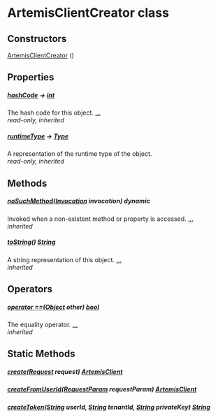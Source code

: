 


# ArtemisClientCreator class












## Constructors

[ArtemisClientCreator](../package-yonomi_sdk_dart_repository_artemis_client/ArtemisClientCreator/ArtemisClientCreator.md) ()

    


## Properties

##### [hashCode](https://api.dart.dev/stable/2.12.3/dart-core/Object/hashCode.html) &#8594; [int](https://api.dart.dev/stable/2.12.3/dart-core/int-class.html)



The hash code for this object. [...](https://api.dart.dev/stable/2.12.3/dart-core/Object/hashCode.html)  
_read-only, inherited_



##### [runtimeType](https://api.dart.dev/stable/2.12.3/dart-core/Object/runtimeType.html) &#8594; [Type](https://api.dart.dev/stable/2.12.3/dart-core/Type-class.html)



A representation of the runtime type of the object.   
_read-only, inherited_




## Methods

##### [noSuchMethod](https://api.dart.dev/stable/2.12.3/dart-core/Object/noSuchMethod.html)([Invocation](https://api.dart.dev/stable/2.12.3/dart-core/Invocation-class.html) invocation) dynamic



Invoked when a non-existent method or property is accessed. [...](https://api.dart.dev/stable/2.12.3/dart-core/Object/noSuchMethod.html)  
_inherited_



##### [toString](https://api.dart.dev/stable/2.12.3/dart-core/Object/toString.html)() [String](https://api.dart.dev/stable/2.12.3/dart-core/String-class.html)



A string representation of this object. [...](https://api.dart.dev/stable/2.12.3/dart-core/Object/toString.html)  
_inherited_




## Operators

##### [operator ==](https://api.dart.dev/stable/2.12.3/dart-core/Object/operator_equals.html)([Object](https://api.dart.dev/stable/2.12.3/dart-core/Object-class.html) other) [bool](https://api.dart.dev/stable/2.12.3/dart-core/bool-class.html)



The equality operator. [...](https://api.dart.dev/stable/2.12.3/dart-core/Object/operator_equals.html)  
_inherited_





## Static Methods

##### [create](../package-yonomi_sdk_dart_repository_artemis_client/ArtemisClientCreator/create.md)([Request](../package-yonomi_sdk_dart_request_request/Request-class.md) request) [ArtemisClient](https://pub.dev/documentation/artemis/6.18.4/client/ArtemisClient-class.html)



   




##### [createFromUserId](../package-yonomi_sdk_dart_repository_artemis_client/ArtemisClientCreator/createFromUserId.md)([RequestParam](../package-yonomi_sdk_dart_request_request/RequestParam-class.md) requestParam) [ArtemisClient](https://pub.dev/documentation/artemis/6.18.4/client/ArtemisClient-class.html)



   




##### [createToken](../package-yonomi_sdk_dart_repository_artemis_client/ArtemisClientCreator/createToken.md)([String](https://api.dart.dev/stable/2.12.3/dart-core/String-class.html) userId, [String](https://api.dart.dev/stable/2.12.3/dart-core/String-class.html) tenantId, [String](https://api.dart.dev/stable/2.12.3/dart-core/String-class.html) privateKey) [String](https://api.dart.dev/stable/2.12.3/dart-core/String-class.html)



   










